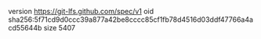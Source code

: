 version https://git-lfs.github.com/spec/v1
oid sha256:5f71cd9d0ccc39a877a42be8cccc85cf1fb78d4516d03ddf47766a4acd55644b
size 5407
